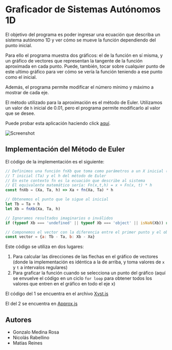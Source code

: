 # Graficador de Sistemas Autónomos 1D
El objetivo del programa es poder ingresar una ecuación que describa un sistema
autónomo 1D y ver cómo se mueve la función dependiendo del punto inicial.

Para ello el programa muestra dos gráficos: el de la función en sí misma, y un 
gráfico de vectores que representan la tangente de la función aproximada en 
cada punto. Puede, también, tocar sobre cualquier punto de este ultimo gráfico
para ver cómo se vería la función teniendo a ese punto como el inicial.

Además, el programa permite modificar el número mínimo y máximo a mostrar de 
cada eje.

El método utilizado para la aproximación es el método de Euler. Utilizamos un
valor de `h` inicial de 0.01, pero el programa permite modificarlo al valor que
se desee.

Puede probar esta aplicación haciendo click [aquí](https://modelado-2019-1c.herokuapp.com/).

![Screenshot](http://g.recordit.co/p1s3grdeRU.gif)

## Implementación del Método de Euler
El código de la implementación es el siguiente:
```javascript
// Definimos una función fnXb que toma como parámetros a un X inicial (Xa), un
// T inicial (Ta) y el h del método de Euler
// En este contexto fn es la ecuación que describe al sistema
// El equivalente matemático sería: Fn(x,t,h) = x + Fn(x, t) * h
const fnXb = (Xa, Ta, h) => Xa + fn(Xa, Ta) * h

// Obtenemos el punto que le sigue al inicial
let Tb = Ta + h
let Xb = fnXb(Xa, Ta, h)

// Ignoramos resultados imaginarios o inválidos
if (typeof Xb === 'undefined' || typeof Xb === 'object' || isNaN(Xb)) return null

// Componemos el vector con la diferencia entre el primer punto y el obtenido
const vector = {a: Tb - Ta, b: Xb - Xa}
```
Este código se utiliza en dos lugares: 
1. Para calcular las direcciones de las flechas en el gráfico de vectores 
(donde la implementación es idéntica a la de arriba, y toma valores de `x` y 
`t` a intervalos regulares)
2. Para graficar la función cuando se selecciona un punto del gráfico (aquí se
envuelve el código en un ciclo `for loop` para obtener todos los valores que
entren en el gráfico en todo el eje x)

El código del 1 se encuentra en el archivo [Xvst.js](./src/graphers/Xvst.js)

El del 2 se encuentra en [Approx.js](./src/graphers/Approx.js)

## Autores
- Gonzalo Medina Rosa
- Nicolás Rabellino
- Matías Reines
